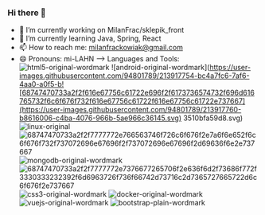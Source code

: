 ### Hi there 👋

- 🔭 I’m currently working on MilanFrac/sklepik_front
- 🌱 I’m currently learning Java, Spring, React
- 📫 How to reach me: milanfrackowiak@gmail.com
- 😄 Pronouns: mi-LAHN
-->
Languages and Tools:
![html5-original-wordmark](https://user-images.githubusercontent.com/94801789/213917750-dd1d9b63-5dd3-49ed-8b38-052485c7f2ca.svg)
![android-original-wordmark](https://user-images.githubusercontent.com/94801789/213917754-bc4a7fc6-7af6-4aa0-a0f5-b![68747470733a2f2f616e67756c61722e696f2f6173736574732f696d616765732f6c6f676f732f616e67756c61722f616e67756c61722e737667](https://user-images.githubusercontent.com/94801789/213917760-b8616006-c4ba-4076-966b-5ae966c36145.svg)
3510bfa59d8.svg)
![linux-original](https://user-images.githubusercontent.com/94801789/213917764-bf4d1a70-d8f5-4e09-af86-accdbd2ecc67.svg)
![68747470733a2f2f7777772e766563746f726c6f676f2e7a6f6e652f6c6f676f732f737072696e67696f2f737072696e67696f2d69636f6e2e737667](https://user-images.githubusercontent.com/94801789/213917766-a3179ca2-6165-4ce4-a45f-aaa30ac9b350.svg)
![mongodb-original-wordmark](https://user-images.githubusercontent.com/94801789/213917770-36c7cc2d-e9c9-4c2f-8d6d-4381c06028b6.svg)
![68747470733a2f2f7777772e7376677265706f2e636f6d2f73686f772f3330333232392f6d6963726f736f66742d73716c2d7365727665722d6c6f676f2e737667](https://user-images.githubusercontent.com/94801789/213917771-b310cdbc-9c9e-4ef2-90bb-aac1038f5ffc.svg)
![css3-original-wordmark](https://user-images.githubusercontent.com/94801789/213917773-e54ee575-8bbc-41fa-856e-d2df8a21d22e.svg)
![docker-original-wordmark](https://user-images.githubusercontent.com/94801789/213917778-963a8975-71e2-4907-ac06-70e804d45ab2.svg)
![vuejs-original-wordmark](https://user-images.githubusercontent.com/94801789/213917780-e5928ed4-353d-4cd4-9df6-b6a7207398cf.svg)
![bootstrap-plain-wordmark](https://user-images.githubusercontent.com/94801789/213917783-5daea5d2-64b2-4179-bede-7a1c461312da.svg)
